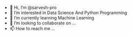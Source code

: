 - 👋 Hi, I’m @sarvesh-pro 
- 👀 I’m interested in Data Science And Python Programming
- 🌱 I’m currently learning Machine Learning
- 💞️ I’m looking to collaborate on ...
- 📫 How to reach me ...

<!---
sarvesh-pro/sarvesh-pro is a ✨ special ✨ repository because its `README.md` (this file) appears on your GitHub profile.
You can click the Preview link to take a look at your changes.
--->
